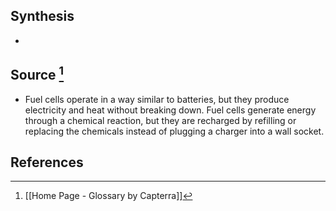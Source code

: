 ## Synthesis
- 
## Source [^1]
- Fuel cells operate in a way similar to batteries, but they produce electricity and heat without breaking down. Fuel cells generate energy through a chemical reaction, but they are recharged by refilling or replacing the chemicals instead of plugging a charger into a wall socket.
## References

[^1]: [[Home Page - Glossary by Capterra]]